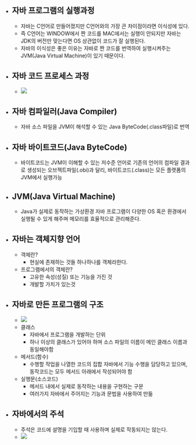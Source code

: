 
- ## 자바 프로그램의 실행과정
	- 자바는 C언어로 만들어졌지만 C언어와의 가장 큰 차이점이라면 이식성에 있다.
	- 즉 C언어는 WINDOW에서 짠 코드를 MAC에서는 실행이 안되지만 자바는 JDK의 버전만 맞는다면 OS 상관없이 코드가 잘 실행된다. 
	- 자바의 이식성은 좋은 이유는 자바로 짠 코드를 번역하여 실행시켜주는 JVM(Java Virtual Machine)이 있기 때문이다.

- ## 자바 코드 프로세스 과정
	- ![](https://i.imgur.com/vjtZ15O.png)

- ## 자바 컴파일러(Java Compiler)
	- 자바 소스 파일을 JVM이 해석할 수 있는 Java ByteCode(.class파일)로 번역

- ## 자바 바이트코드(Java ByteCode)
	- 바이트코드는 JVM이 이해할 수 있는 저수준 언어로 기존의 언어의 컴파일 결과로 생성되는 오브젝트파일(.obi)과 달리, 바이트코드(.class)는 모든 플랫폼의 JVM에서 실행가능

- ## JVM(Java Virtual Machine)
	- Java가 실제로 동작하는 가상환경 자바 프로그램이 다양한 OS 혹은 환경에서 실행될 수 있게 해주며 메모리를 효율적으로 관리해준다.

- ## 자바는 객체지향 언어
	- 객체란?
		- 현실에 존재하는 것들 하나하나를 객체라한다.
	- 프로그램에서의 객체란?
		- 고유한 속성(성질) 또는 기능을 가진 것
		- 개발할 가치가 있는것

- ## 자바로 만든 프로그램의 구조
	- ![](https://i.imgur.com/U3hXKXy.png)
	- 클래스
		- 자바에서 프로그램을 개발하는 단위
		- 하나 이상의 클래스가 있어야 하며 소스 파일의 이름이 메인 클래스 이름과 동일해야함
	- 메서드(함수)
		- 수행할 작업을 나열한 코드의 집합 자바에서 기능 수행을 담당하고 있으며, 동작코드는 모두 메서드 아래에서 작성되어야 함
	- 실행문(소스코드)
		- 메서드 내에서 실제로 동작하는 내용을 구현하는 구문
		- 여러가지 자바에서 주어지는 기능과 문법을 사용하여 만듦

- ## 자바에서의 주석
	- 주석은 코드에 설명을 기입할 때 사용하며 실제로 작동되지는 않는다.
	- ![](https://i.imgur.com/gqQdNhm.png)
 

